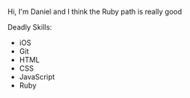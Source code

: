 Hi, I'm Daniel and I think the Ruby path is really good

Deadly Skills:
* iOS
* Git
* HTML
* CSS
* JavaScript
* Ruby
